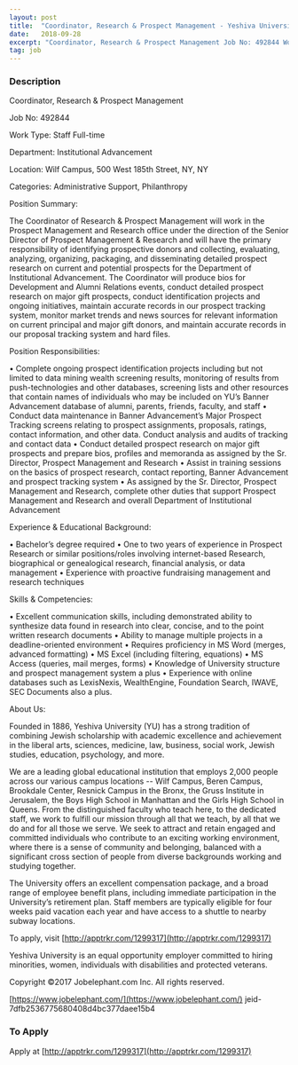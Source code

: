 ```yaml
---
layout: post
title:  "Coordinator, Research & Prospect Management - Yeshiva University"
date:   2018-09-28
excerpt: "Coordinator, Research & Prospect Management Job No: 492844 Work Type: Staff Full-time Department: Institutional Advancement Location: Wilf Campus, 500 West 185th Street, NY, NY Categories: Administrative Support, Philanthropy Position Summary: The Coordinator of Research & Prospect Management will work in the Prospect Management and Research office under the direction of..."
tag: job
---
```


### Description   

Coordinator, Research & Prospect Management

Job No: 492844

Work Type: Staff Full-time

Department: Institutional Advancement

Location: Wilf Campus, 500 West 185th Street, NY, NY

Categories: Administrative Support, Philanthropy

Position Summary:

The Coordinator of Research & Prospect Management will work in the Prospect Management and Research office under the direction of the Senior Director of Prospect Management & Research and will have the primary responsibility of identifying prospective donors and collecting, evaluating, analyzing, organizing, packaging, and disseminating detailed prospect research on current and potential prospects for the Department of Institutional Advancement. The Coordinator will produce bios for Development and Alumni Relations events, conduct detailed prospect research on major gift prospects, conduct identification projects and ongoing initiatives, maintain accurate records in our prospect tracking system, monitor market trends and news sources for relevant information on current principal and major gift donors, and maintain accurate records in our proposal tracking system and hard files.

Position Responsibilities:

• Complete ongoing prospect identification projects including but not limited to data mining wealth screening results, monitoring of results from push-technologies and other databases, screening lists and other resources that contain names of individuals who may be included on YU’s Banner Advancement database of alumni, parents, friends, faculty, and staff
• Conduct data maintenance in Banner Advancement’s Major Prospect Tracking screens relating to prospect assignments, proposals, ratings, contact information, and other data. Conduct analysis and audits of tracking and contact data
• Conduct detailed prospect research on major gift prospects and prepare bios, profiles and memoranda as assigned by the Sr. Director, Prospect Management and Research
• Assist in training sessions on the basics of prospect research, contact reporting, Banner Advancement and prospect tracking system
• As assigned by the Sr. Director, Prospect Management and Research, complete other duties that support Prospect Management and Research and overall Department of Institutional Advancement

Experience & Educational Background:

• Bachelor’s degree required
• One to two years of experience in Prospect Research or similar positions/roles involving internet-based Research, biographical or genealogical research, financial analysis, or data management
• Experience with proactive fundraising management and research techniques

Skills & Competencies:

• Excellent communication skills, including demonstrated ability to synthesize data found in research into clear, concise, and to the point written research documents
• Ability to manage multiple projects in a deadline-oriented environment
• Requires proficiency in MS Word (merges, advanced formatting)
• MS Excel (including filtering, equations)
• MS Access (queries, mail merges, forms)
• Knowledge of University structure and prospect management system a plus
• Experience with online databases such as LexisNexis, WealthEngine, Foundation Search, IWAVE, SEC Documents also a plus.

About Us:

Founded in 1886, Yeshiva University (YU) has a strong tradition of combining Jewish scholarship with academic excellence and achievement in the liberal arts, sciences, medicine, law, business, social work, Jewish studies, education, psychology, and more.

We are a leading global educational institution that employs 2,000 people across our various campus locations -- Wilf Campus, Beren Campus, Brookdale Center, Resnick Campus in the Bronx, the Gruss Institute in Jerusalem, the Boys High School in Manhattan and the Girls High School in Queens. From the distinguished faculty who teach here, to the dedicated staff, we work to fulfill our mission through all that we teach, by all that we do and for all those we serve. We seek to attract and retain engaged and committed individuals who contribute to an exciting working environment, where there is a sense of community and belonging, balanced with a significant cross section of people from diverse backgrounds working and studying together.

The University offers an excellent compensation package, and a broad range of employee benefit plans, including immediate participation in the University’s retirement plan. Staff members are typically eligible for four weeks paid vacation each year and have access to a shuttle to nearby subway locations.

To apply, visit [http://apptrkr.com/1299317](http://apptrkr.com/1299317)

Yeshiva University is an equal opportunity employer committed to hiring minorities, women, individuals with disabilities and protected veterans.

Copyright ©2017 Jobelephant.com Inc. All rights reserved.

[https://www.jobelephant.com/](https://www.jobelephant.com/)
jeid-7dfb2536775680408d4bc377daee15b4












### To Apply   

Apply at [http://apptrkr.com/1299317](http://apptrkr.com/1299317)






